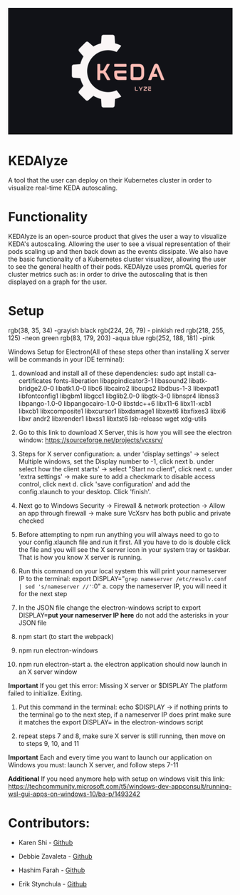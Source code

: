 ![KEDALyzeLogo](./src/styles/logo1.jpg?raw=true)

# KEDAlyze

A tool that the user can deploy on their Kubernetes cluster in order to visualize real-time KEDA autoscaling.  

# Functionality

KEDAlyze is an open-source product that gives the user a way to visualize KEDA's autoscaling. Allowing the user to see a visual representation of their pods scaling up and then back down as the events dissipate. We also have the basic functionality of a Kubernetes cluster visualizer, allowing the user to see the general health of their pods. KEDAlyze uses promQL queries for cluster metrics such as: in order to drive the autoscaling that is then displayed on a graph for the user. 

# Setup


rgb(38, 35, 34) -grayish black
rgb(224, 26, 79) - pinkish red
rgb(218, 255, 125) -neon green
rgb(83, 179, 203) -aqua blue
rgb(252, 188, 181) -pink


Windows Setup for Electron(All of these steps other than installing X server will be commands in your IDE terminal):

1. download and install all of these dependencies:
sudo apt install ca-certificates fonts-liberation libappindicator3-1 libasound2 libatk-bridge2.0-0 libatk1.0-0 libc6 libcairo2 libcups2 libdbus-1-3 libexpat1 libfontconfig1 libgbm1 libgcc1 libglib2.0-0 libgtk-3-0 libnspr4 libnss3 libpango-1.0-0 libpangocairo-1.0-0 libstdc++6 libx11-6 libx11-xcb1 libxcb1 libxcomposite1 libxcursor1 libxdamage1 libxext6 libxfixes3 libxi6 libxr
andr2 libxrender1 libxss1 libxtst6 lsb-release wget xdg-utils

2. Go to this link to download X Server, this is how you will see the electron window: https://sourceforge.net/projects/vcxsrv/


3. Steps for X server configuration: 
	a. under 'display settings' -> select Multiple windows, set the Display number to -1, click next
	b. under select how the client starts' -> select "Start no client", click next 
	c. under 'extra settings' -> make sure to add a checkmark to disable access control, click next 
	d. click 'save configuration' and add the config.xlaunch to your desktop. Click 'finish'. 

5. Next go to Windows Security -> Firewall & network protection -> Allow an app through firewall -> make sure VcXsrv has both public and private checked

6. Before attempting to npm run anything you will always need to go to your config.xlaunch file and run it first. All you have to do is double click the file and you will see the X server icon in your system tray or taskbar. That is how  you know X server is running. 

7. Run this command on your local system this will print your nameserver IP to the terminal: export DISPLAY="`grep nameserver /etc/resolv.conf | sed 's/nameserver //'`:0"
	a. copy the nameserver IP, you will need it for the next step

8. In the JSON file change the electron-windows script to export DISPLAY=**put your nameserver IP here** do not add the asterisks in your JSON file
	
9. npm start (to start the webpack)

10. npm run electron-windows

11. npm run electron-start
	a. the electron application should now launch in an X server window

**Important**
If you get this error: Missing X server or $DISPLAY
		       The platform failed to initialize.  Exiting.

1. Put this command in the terminal: echo $DISPLAY -> if nothing prints to the terminal go to the next step, if a nameserver IP does print make sure it matches the export DISPLAY= in the electron-windows script 

2. repeat steps 7 and 8, make sure X server is still running, then move on to steps 9, 10, and 11

**Important**
Each and every time you want to launch our application on Windows you must: launch X server, and follow steps 7-11

**Additional**
If you need anymore help with setup on windows visit this link:
https://techcommunity.microsoft.com/t5/windows-dev-appconsult/running-wsl-gui-apps-on-windows-10/ba-p/1493242

# Contributors:  

- Karen Shi  - [Github](https://github.com/ks1009)

- Debbie Zavaleta  - [Github](https://github.com/dzavaleta96)

- Hashim Farah - [Github](https://github.com/Hashim-21)

- Erik Stynchula - [Github](https://github.com/EStynch)


